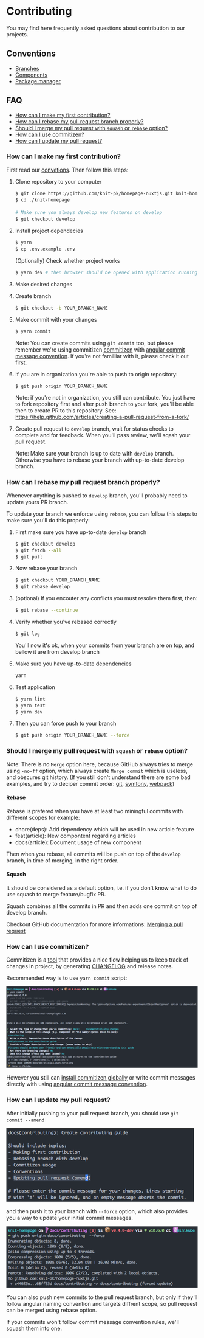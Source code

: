 # Contributing
You may find here frequently asked questions about contribution to our projects.

## Conventions

- [Branches](/docs/branches-naming-conventions.org)
- [Components](/docs/branches-naming-conventions.org)
- [Package manager](/docs/package-manager.org)

## FAQ

- [How can I make my first contribution?](#how-can-i-make-my-first-contribution)
- [How can I rebase my pull request branch properly?](#how-can-i-rebase-my-pull-request-branch-properly)
- [Should I merge my pull request with `squash` or `rebase` option?](#should-i-merge-my-pull-request-with-squash-or-rebase-option)
- [How can I use commitizen?](#how-can-i-use-commitizen)
- [How can I update my pull request?](#how-can-i-update-my-pull-request)

### How can I make my first contribution?

  First read our [convetions](#conventions). Then follow this steps:

  1. Clone repository to your computer
      ```bash
      $ git clone https://github.com/knit-pk/homepage-nuxtjs.git knit-homepage 
      $ cd ./knit-homepage

      # Make sure you always develop new features on develop
      $ git checkout develop
      ```
  2. Install project dependecies 
      ```bash
      $ yarn
      $ cp .env.example .env
      ```
      (Optionally) Check whether project works
      ```bash
      $ yarn dev # then browser should be opened with application running
      ```
  3. Make desired changes
  4. Create branch
      ```bash
      $ git checkout -b YOUR_BRANCH_NAME
      ```
  5. Make commit with your changes
      ```bash
      $ yarn commit
      ```
      Note: You can create commits using `git commit` too, but please remember we're using commitizen [commitizen](https://github.com/commitizen/cz-cli) with [angular commit message convention](https://github.com/conventional-changelog/conventional-changelog/tree/master/packages/conventional-changelog-angular). If you're not familliar with it, please check it out first.

  6. If you are in organization you're able to push to origin repository:
      ```bash
      $ git push origin YOUR_BRANCH_NAME
      ```
      Note: if you're not in organization, you still can contribute. You just have to fork repository first and after push branch to your fork, you'll be able then to create PR to this repository. See: https://help.github.com/articles/creating-a-pull-request-from-a-fork/

  7. Create pull request to `develop` branch, wait for status checks to complete and for feedback. When you'll pass review, we'll sqash your pull request.
    
      Note: Make sure your branch is up to date with `develop` branch. Otherwise you have to rebase your branch with up-to-date develop branch.

### How can I rebase my pull request branch properly?

  Whenever anything is pushed to `develop` branch, you'll probably need to update yours PR branch.

  To update your branch we enforce using `rebase`, you can follow this steps to make sure you'll do this properly:

  1. First make sure you have up-to-date `develop` branch
      ```bash
      $ git checkout develop
      $ git fetch --all
      $ git pull
      ```
  2. Now rebase your branch
      ```bash
      $ git checkout YOUR_BRANCH_NAME
      $ git rebase develop
      ```
  3. (optional) If you encouter any conflicts you must resolve them first, then:
      ```bash
      $ git rebase --continue
      ```
  4. Verify whether you've rebased correctly
      ```bash
      $ git log
      ```

      You'll now it's ok, when your commits from your branch are on top, and bellow it are from develop branch


  5. Make sure you have up-to-date dependencies
      ```bash
      yarn
      ```

  6. Test application
      ```bash
      $ yarn lint
      $ yarn test
      $ yarn dev
      ```

  7. Then you can force push to your branch
      ```bash
      $ git push origin YOUR_BRANCH_NAME --force
      ```

### Should I merge my pull request with `squash` or `rebase` option?

Note: There is no `Merge` option here, because GitHub always tries to merge using `-no-ff` option, which always create `Merge commit` which is useless, and obscures git history. (If you still don't understand there are some bad examples, and try to deciper commit order: [git](https://github.com/git/git/commits/master), [symfony](https://github.com/symfony/symfony/commits/master), [webpack](https://github.com/webpack/webpack/commits/master))

#### Rebase
Rebase is prefered when you have at least two miningful commits with different scopes for example:

- chore(deps): Add dependency which will be used in new article feature
- feat(article): New compontent regarding articles
- docs(article): Document usage of new component

Then when you rebase, all commits will be push on top of the `develop` branch, in time of merging, in the right order.

#### Squash

It should be considered as a default option, i.e. if you don't know what to do use squash to merge feature/bugfix PR.

Squash combines all the commits in PR and then adds one commit on top of develop branch.

Checkout GitHub documentation for more informations: [Merging a pull request](https://help.github.com/articles/merging-a-pull-request/)

### How can I use commitizen?

Commitizen is a [tool](https://github.com/commitizen/cz-cli) that provides a nice flow helping us to keep track of changes in project, by generating [CHANGELOG](CHANGELOG.md) and release notes.

Recommended way is to use `yarn commit` script:

![yarn commit](/docs/doc-pics/yarn_commit.png)

However you still can [install commitizen globally](https://github.com/commitizen/cz-cli#installing-the-command-line-tool)
or write commit messages directly with using [angular commit message convention](https://github.com/conventional-changelog/conventional-changelog/tree/master/packages/conventional-changelog-angular).

### How can I update my pull request?

After initially pushing to your pull request branch, you should use ```git commit --amend```

![git commit --amend](/docs/doc-pics/git_commit_ammend.png)

 and then push it to your branch with ```--force``` option, which also provides you a way to update your initial commit messages. 

 ![git push --force](/docs/doc-pics/git_push_force.png)
 
 You can also push new commits to the pull request branch, but only if they'll follow angular naming convention and targets diffrent scope, so pull request can be merged using rebase option. 
 
 If your commits won't follow commit message convention rules, we'll squash them into one.
